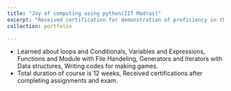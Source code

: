 ```yaml
---
title: "Joy of computing using python(IIT Madras)"
excerpt: "Received certification for demonstration of proficiency in the python language."
collection: portfolio

---
```



* Learned about loops and Conditionals, Variables and Expressions, Functions and Module with File Handeling, Generators and Iterators with Data structures, Writing codes for making games.
* Total duration of course is 12 weeks, Received certifications after completing assignments and exam.